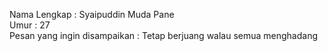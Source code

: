 Nama Lengkap : Syaipuddin Muda Pane </br>
Umur : 27 </br>
Pesan yang ingin disampaikan : Tetap berjuang walau semua menghadang </br>
